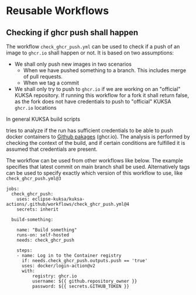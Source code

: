 # Reusable Workflows

## Checking if ghcr push shall happen

The workflow `check_ghcr_push.yml` can be used to check if a push of an image to `ghcr.io` shall happen or not.
It is based on two assumptions:

* We shall only push new images in two scenarios
     * When we have pushed something to a branch.
       This includes merge of pull requests.
     * When we tag a commit
* We shall only try to push to `ghcr.io` if we are working on an "official" KUKSA repository.
  If running this workflow for a fork it shall return false, as the fork does not have credentials to
  push to "official" KUKSA `ghcr.io` locations

In general KUKSA build scripts


tries to analyze if the run has sufficient credentials to be able
to push docker containers to [Github pakages](https://github.com/features/packages) (ghcr.io).
The analysis is performed by checking the context of the build, and if certain conditions are fulfilled it is assumed
that credentials are present.

The workflow can be used from other workflows like below.
The example specifies that latest commit on main branch shall be used.
Alternatively tags can be used to specify exactly which version of this workflow to use, like `check_ghcr_push.yml@3`

```
jobs:
  check_ghcr_push:
    uses: eclipse-kuksa/kuksa-actions/.github/workflows/check_ghcr_push.yml@4
    secrets: inherit
    
  build-something:
  
    name: "Build something"
    runs-on: self-hosted
    needs: check_ghcr_push

    steps:
    - name: Log in to the Container registry
      if: needs.check_ghcr_push.outputs.push == 'true'
      uses: docker/login-action@v2
      with:
          registry: ghcr.io
          username: ${{ github.repository_owner }}
          password: ${{ secrets.GITHUB_TOKEN }}
```